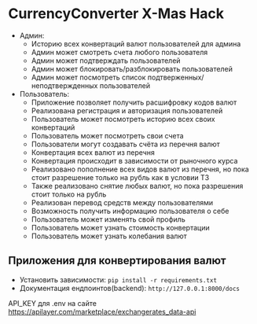 # CurrencyConverter X-Mas Hack
* Админ:
  * Историю всех конвертаций валют пользователей для админа 
  * Админ может смотреть счета любого пользователя
  * Админ может подтверждать пользователей
  * Админ может блокировать/разблокировать пользователей
  * Админ может посмотреть список подтверженных/неподтвержденных пользователей
* Пользователь:
  * Приложение позволяет получить расшифровку кодов валют
  * Реализована регистрация и авторизация пользователей
  * Пользователь может посмотреть историю всех своих конвертаций
  * Пользователь может посмотреть свои счета
  * Пользователи могут создавать счёта из перечня валют
  * Конвертация всех валют из перечня
  * Конвертация происходит в зависимости от рыночного курса
  * Реализовано пополнение всех видов валют из перечня, но пока стоит разрешение только на рубль как в условии ТЗ
  * Также реализовано снятие любых валют, но пока разрешения стоит только на рубль
  * Реализован перевод средств между пользователями
  * Возможность получить информацию пользователя о себе
  * Пользователь может изменять свой профиль
  * Пользователь может узнать стоимость конвертации
  * Пользователь может узнать колебания валют

## Приложения для конвертирования валют

* Установить зависимости: ```pip install -r requirements.txt```
* Документация ендпоинтов(backend): ```http://127.0.0.1:8000/docs```

API_KEY для .env на сайте https://apilayer.com/marketplace/exchangerates_data-api
